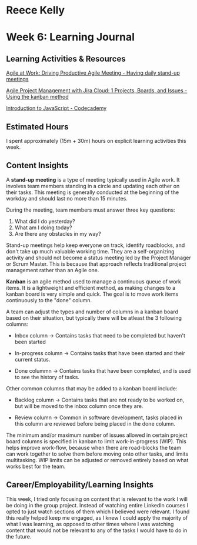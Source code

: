 # Reece Kelly
# Week 6: Learning Journal

## Learning Activities & Resources

[Agile at Work: Driving Productive Agile Meeting - Having daily stand-up meetings](https://www.linkedin.com/learning/agile-at-work-driving-productive-agile-meetings/having-daily-stand-up-meetings-2?u=2223545)

[Agile Project Management with Jira Cloud: 1 Projects, Boards, and Issues - Using the kanban method](https://www.linkedin.com/learning/agile-project-management-with-jira-cloud-1-projects-boards-and-issues/using-the-kanban-method?u=2223545)

[Introduction to JavaScript - Codecademy](https://www.codecademy.com/enrolled/courses/introduction-to-javascript) 

## Estimated Hours

I spent approximately (15m + 30m) hours on explicit learning activities this week.

## Content Insights

A **stand-up meeting** is a type of meeting typically used in Agile work. It involves team members standing in a circle and updating each other on their tasks. This meeting is generally conducted at the beginning of the workday and should last no more than 15 minutes.

During the meeting, team members must answer three key questions:

1. What did I do yesterday?
2. What am I doing today?
3. Are there any obstacles in my way?

Stand-up meetings help keep everyone on track, identify roadblocks, and don't take up much valuable working time. They are a self-organizing activity and should not become a status meeting led by the Project Manager or Scrum Master. This is because that approach reflects traditional project management rather than an Agile one.

**Kanban** is an agile method used to manage a continuous queue of work items. It is a lightweight and efficient method, as making changes to a kanban board is very simple and quick. The goal is to move work items continuously to the "done" column.

A team can adjust the types and number of columns in a kanban board based on their situation, but typically there will be atleast the 3 following columns:

- Inbox column -> Contains tasks that need to be completed but haven't been started

- In-progress column -> Contains tasks that have been started and their current status.

- Done colummn -> Contains tasks that have been completed, and is used to see the history of tasks.

Other common columns that may be added to a kanban board include:

- Backlog column -> Contains tasks that are not ready to be worked on, but will be moved to the inbox column once they are.

- Review column -> Common in software development, tasks placed in this column are reviewed before being placed in the done column.

The minimum and/or maximum number of issues allowed in certain project board columns is specified in kanban to limit work-in-progress (WIP). This helps improve work-flow, because when there are road-blocks the team can work together to solve them before moving onto other tasks, and limits multitasking. WIP limits can be adjusted or removed entirely based on what works best for the team.

## Career/Employability/Learning Insights

This week, I tried only focusing on content that is relevant to the work I will be doing in the group project. Instead of watching entire LinkedIn courses I opted to just watch sections of them which I believed were relevant. I found this really helped keep me engaged, as I knew I could apply the majority of what I was learning, as opposed to other times where I was watching content that would not be relevant to any of the tasks I would have to do in the future.
